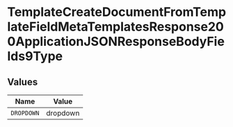 # TemplateCreateDocumentFromTemplateFieldMetaTemplatesResponse200ApplicationJSONResponseBodyFields9Type


## Values

| Name       | Value      |
| ---------- | ---------- |
| `DROPDOWN` | dropdown   |